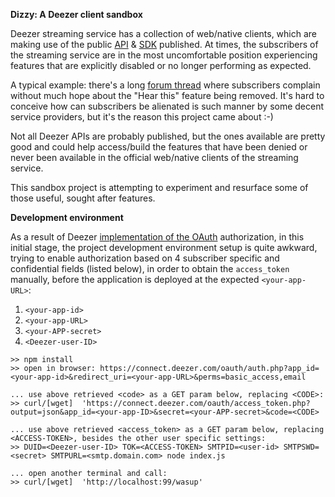 **Dizzy: A Deezer client sandbox**

Deezer streaming service has a collection of web/native clients, which are making use of the public [API](https://developers.deezer.com/api) & [SDK](https://developers.deezer.com/sdk/javascript) published. At times, the subscribers of the streaming service are in the most uncomfortable position experiencing features that are explicitly disabled or no longer performing as expected.

A typical example: there's a long [forum thread](https://en.deezercommunity.com/features-44/where-is-hear-this-39816) where subscribers complain without much hope about the "Hear this" feature being removed. It's hard to conceive how can subscribers be alienated is such manner by some decent service providers, but it's the reason this project came about :-)

Not all Deezer APIs are probably published, but the ones available are pretty good and could help access/build the features that have been denied or never been available in the official web/native clients of the streaming service.

This sandbox project is attempting to experiment and resurface some of those useful, sought after features.


**Development environment**

As a result of Deezer [implementation of the OAuth](https://developers.deezer.com/api/oauth) authorization, in this initial stage, the project development environment setup is quite awkward, trying to enable authorization based on 4 subscriber specific and confidential fields (listed below), in order to obtain the `access_token` manually, before the application is deployed at the expected `<your-app-URL>`:
 1. `<your-app-id>`
 2. `<your-app-URL>`
 3. `<your-APP-secret>`
 4. `<Deezer-user-ID>`

```
>> npm install
>> open in browser: https://connect.deezer.com/oauth/auth.php?app_id=<your-app-id>&redirect_uri=<your-app-URL>&perms=basic_access,email

... use above retrieved <code> as a GET param below, replacing <CODE>:
>> curl/[wget]  'https://connect.deezer.com/oauth/access_token.php?output=json&app_id=<your-app-ID>&secret=<your-APP-secret>&code=<CODE>

... use above retrieved <access_token> as a GET param below, replacing <ACCESS-TOKEN>, besides the other user specific settings:
>> DUID=<Deezer-user-ID> TOK=<ACCESS-TOKEN> SMTPID=<user-id> SMTPSWD=<secret> SMTPURL=<smtp.domain.com> node index.js

... open another terminal and call:
>> curl/[wget]  'http://localhost:99/wasup'
```
